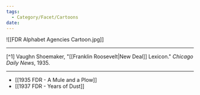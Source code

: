 ```yaml
---
tags:
  - Category/Facet/Cartoons
date:
---
```

![[FDR Alphabet Agencies Cartoon.jpg]]

---

[^1] Vaughn Shoemaker, "[[Franklin Roosevelt|New Deal]] Lexicon." *Chicago Daily News*, 1935.

---

- [[1935 FDR - A Mule and a Plow]]
- [[1937 FDR - Years of Dust]]

